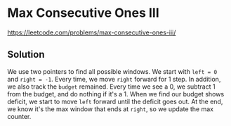 # Max Consecutive Ones III

https://leetcode.com/problems/max-consecutive-ones-iii/

## Solution

We use two pointers to find all possible windows. We start with `left = 0` and `right = -1`. Every time, we move
`right` forward for 1 step. In addition, we also track the `budget` remained. Every time we see a 0, we subtract 1 from
the budget, and do nothing if it's a 1. When we find our budget shows deficit, we start to move `left` forward until the
deficit goes out. At the end, we know it's the max window that ends at `right`, so we update the max counter.
